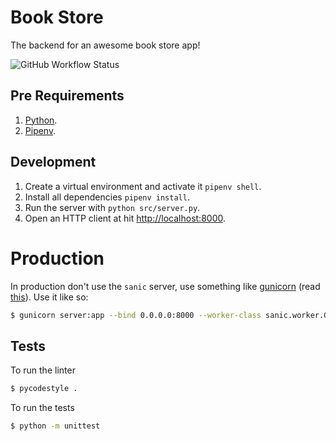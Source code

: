 # Book Store

The backend for an awesome book store app!

![GitHub Workflow Status](https://img.shields.io/github/workflow/status/shahargalon/book-store/CI-workflow%20to%20run%20test%20on%20the%20code?label=CI-workflow&logo=GitHub)

## Pre Requirements

1. [Python](https://www.python.org).
2. [Pipenv](https://docs.pipenv.org/).

## Development

1. Create a virtual environment and activate it `pipenv shell`.
2. Install all dependencies `pipenv install`.
3. Run the server with `python src/server.py`.
4. Open an HTTP client at hit [http://localhost:8000](http://localhost:8000).

# Production

In production don't use the `sanic` server, use something like [gunicorn](https://docs.gunicorn.org) (read [this](https://vsupalov.com/what-is-gunicorn)). Use it like so:

```bash
$ gunicorn server:app --bind 0.0.0.0:8000 --worker-class sanic.worker.GunicornWorker
```

## Tests

To run the linter

```bash
$ pycodestyle .
```

To run the tests

```bash
$ python -m unittest
```

